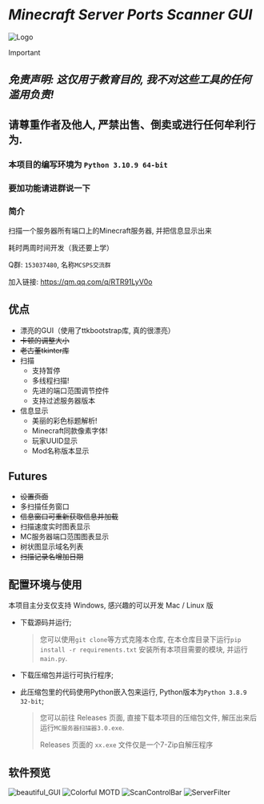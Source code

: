 # *Minecraft Server Ports Scanner GUI*

![Logo](./assets/icon.ico)

> [!IMPORTANT]
>
> ## _免责声明: 这仅用于教育目的, 我不对这些工具的任何滥用负责!_
>
> ## 请尊重作者及他人, 严禁出售、倒卖或进行任何牟利行为.
>
> ### 本项目的编写环境为 `Python 3.10.9 64-bit`
>
> ### 要加功能请进群说一下

### 简介

扫描一个服务器所有端口上的Minecraft服务器, 并把信息显示出来

耗时两周时间开发（我还要上学）

Q群: `153037480`, 名称`MCSPS交流群`

加入链接: https://qm.qq.com/q/RTR91LyV0o

## 优点

* 漂亮的GUI（使用了ttkbootstrap库, 真的很漂亮）
* ~~卡顿的调整大小~~
* ~~老古董tkinter库~~
* 扫描
    * 支持暂停
    * 多线程扫描!
    * 先进的端口范围调节控件
    * 支持过滤服务器版本
* 信息显示
    * 美丽的彩色标题解析!
    * Minecraft同款像素字体!
    * 玩家UUID显示
    * Mod名称版本显示

## Futures

* ~~设置页面~~
* 多扫描任务窗口
* ~~信息窗口可重新获取信息并加载~~
* 扫描速度实时图表显示
* MC服务器端口范围图表显示
* 树状图显示域名列表
* ~~扫描记录名增加日期~~

## 配置环境与使用

本项目主分支仅支持 Windows, 感兴趣的可以开发 Mac / Linux 版

- 下载源码并运行;

  > 您可以使用`git clone`等方式克隆本仓库, 在本仓库目录下运行`pip install -r requirements.txt`
  安装所有本项目需要的模块, 并运行`main.py`.

- 下载压缩包并运行可执行程序;

- 此压缩包里的代码使用Python嵌入包来运行, Python版本为`Python 3.8.9 32-bit`;

  > 您可以前往 Releases 页面, 直接下载本项目的压缩包文件, 解压出来后运行`MC服务器扫描器3.0.exe`.
  >
  > Releases 页面的 `xx.exe` 文件仅是一个7-Zip自解压程序

## 软件预览

![beautiful_GUI](https://github.com/hite4044/Minecraft-Server-Ports-Scanner-GUI/assets/129571243/a571046d-78af-4250-b70c-e8a52938f6bd)
![Colorful MOTD](https://github.com/hite4044/Minecraft-Server-Ports-Scanner-GUI/assets/129571243/f9f1b704-9f71-42a2-9e62-2a09c864fdbc)
![ScanControlBar](https://github.com/hite4044/Minecraft-Server-Ports-Scanner-GUI/assets/129571243/0bf193ce-c7d0-4cec-a7a3-46d9d6708112)
![ServerFilter](https://github.com/hite4044/Minecraft-Server-Ports-Scanner-GUI/assets/129571243/7f8bece8-46ad-401c-baa1-fc6ac668066c)
